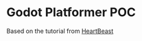 # Godot Platformer POC

Based on the tutorial from [HeartBeast](https://www.youtube.com/watch?v=wETY5_9kFtA&list=PL9FzW-m48fn2jlBu_0DRh7PvAt-GULEmd)
